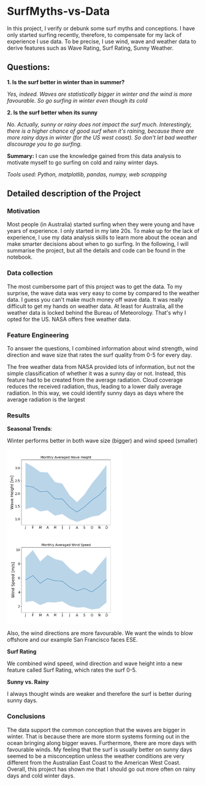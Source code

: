 # SurfMyths-vs-Data
In this project, I verify or debunk some surf myths and conceptions. I have only started surfing recently, therefore, to compensate for my lack of experience I use data. To be precise, I use wind, wave and weather data to derive features such as Wave Rating, Surf Rating, Sunny Weather.

## Questions:
**1. Is the surf better in winter than in summer?**

*Yes, indeed. Waves are statistically bigger in winter and the wind is more favourable. So go surfing in winter even though its cold*

**2. Is the surf better when its sunny**

*No. Actually, sunny or rainy does not impact the surf much. Interestingly, there is a higher chance of good surf when it's raining, because there are more rainy days in winter (for the US west coast). So don't let bad weather discourage you to go surfing.*

**Summary:** I can use the knowledge gained from this data analysis to motivate myself to go surfing on cold and rainy winter days.

*Tools used: Python, matplotlib, pandas, numpy, web scrapping* 

## Detailed description of the Project
### Motivation
Most people (in Australia) started surfing when they were young and have years of experience. I only started in my late 20s. To make up for the lack of experience, I use my data analysis skills to learn more about the ocean and make smarter decisions about when to go surfing. In the following, I will summarise the project, but all the details and code can be found in the notebook.

### Data collection
The most cumbersome part of this project was to get the data. To my surprise, the wave data was very easy to come by compared to the weather data. I guess you can't make much money off wave data. It was really difficult to get my hands on weather data. At least for Australia, all the weather data is locked behind the Bureau of Meteorology. That's why I opted for the US. NASA offers free weather data.

### Feature Engineering
To answer the questions, I combined information about wind strength, wind direction and wave size that rates the surf quality from 0-5 for every day.

The free weather data from NASA provided lots of information, but not the simple classification of whether it was a sunny day or not. Instead, this feature had to be created from the average radiation. Cloud coverage reduces the received radiation, thus, leading to a lower daily average radiation. In this way, we could identify sunny days as days where the average radiation is the largest

### Results
**Seasonal Trends**:

Winter performs better in both wave size (bigger) and wind speed (smaller)

<img src="./img/monthly_wave.png" width="300"/> <img src="./img/monthly_wind.png" width="300" />

Also, the wind directions are more favourable. We want the winds to blow offshore and our example San Francisco faces ESE. 



**Surf Rating**

We combined wind speed, wind direction and wave height into a new feature called Surf Rating, which rates the surf 0-5.


**Sunny vs. Rainy**

I always thought winds are weaker and therefore the surf is better during sunny days.


### Conclusions
The data support the common conception that the waves are bigger in winter. That is because there are more storm systems forming out in the ocean bringing along bigger waves. Furthermore, there are more days with favourable winds. My feeling that the surf is usually better on sunny days seemed to be a misconception unless the weather conditions are very different from the Australian East Coast to the American West Coast. Overall, this project has shown me that I should go out more often on rainy days and cold winter days.

